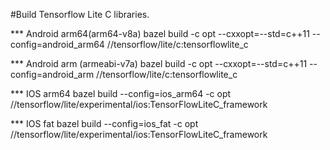 #Build Tensorflow Lite C libraries.

*** Android arm64(arm64-v8a)
bazel build -c opt --cxxopt=--std=c++11 --config=android_arm64 //tensorflow/lite/c:tensorflowlite_c

*** Android arm (armeabi-v7a)
bazel build -c opt --cxxopt=--std=c++11 --config=android_arm //tensorflow/lite/c:tensorflowlite_c

*** IOS arm64
bazel build --config=ios_arm64 -c opt //tensorflow/lite/experimental/ios:TensorFlowLiteC_framework

*** IOS fat
bazel build --config=ios_fat -c opt //tensorflow/lite/experimental/ios:TensorFlowLiteC_framework